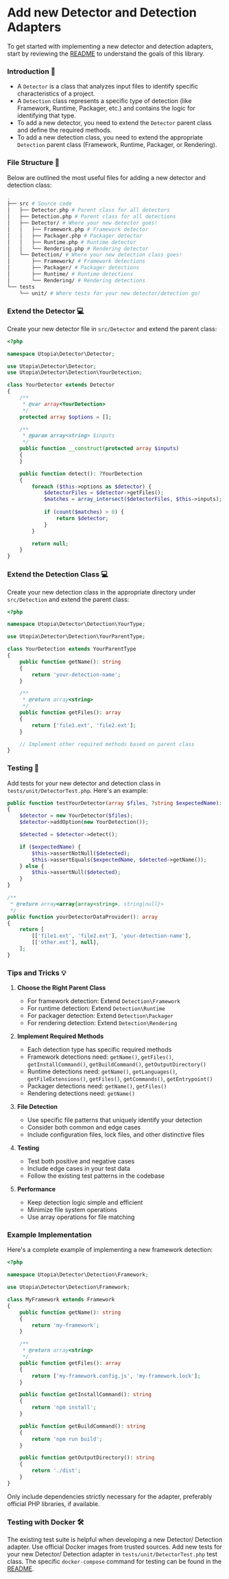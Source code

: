 # Add new Detector and Detection Adapters

To get started with implementing a new detector and detection adapters, start by reviewing the [README](/README.md) to understand the goals of this library.

### Introduction 📝
- A `Detector` is a class that analyzes input files to identify specific characteristics of a project.
- A `Detection` class represents a specific type of detection (like Framework, Runtime, Packager, etc.) and contains the logic for identifying that type.
- To add a new detector, you need to extend the `Detector` parent class and define the required methods.
- To add a new detection class, you need to extend the appropriate `Detection` parent class (Framework, Runtime, Packager, or Rendering).

### File Structure 📂

Below are outlined the most useful files for adding a new detector and detection class:

```bash
.
├── src # Source code
│   ├── Detector.php # Parent class for all detectors
│   ├── Detection.php # Parent class for all detections
│   ├── Detector/ # Where your new detector goes!
│   │   ├── Framework.php # Framework detector
│   │   ├── Packager.php # Packager detector
│   │   ├── Runtime.php # Runtime detector
│   │   └── Rendering.php # Rendering detector
│   └── Detection/ # Where your new detection class goes!
│       ├── Framework/ # Framework detections
│       ├── Packager/ # Packager detections
│       ├── Runtime/ # Runtime detections
│       └── Rendering/ # Rendering detections
└── tests
    └── unit/ # Where tests for your new detector/detection go!
```

### Extend the Detector 💻

Create your new detector file in `src/Detector` and extend the parent class:

```php
<?php

namespace Utopia\Detector\Detector;

use Utopia\Detector\Detector;
use Utopia\Detector\Detection\YourDetection;

class YourDetector extends Detector
{
    /**
     * @var array<YourDetection>
     */
    protected array $options = [];

    /**
     * @param array<string> $inputs
     */
    public function __construct(protected array $inputs)
    {
    }

    public function detect(): ?YourDetection
    {
        foreach ($this->options as $detector) {
            $detectorFiles = $detector->getFiles();
            $matches = array_intersect($detectorFiles, $this->inputs);
            
            if (count($matches) > 0) {
                return $detector;
            }
        }

        return null;
    }
}
```

### Extend the Detection Class 💻

Create your new detection class in the appropriate directory under `src/Detection` and extend the parent class:

```php
<?php

namespace Utopia\Detector\Detection\YourType;

use Utopia\Detector\Detection\YourParentType;

class YourDetection extends YourParentType
{
    public function getName(): string
    {
        return 'your-detection-name';
    }

    /**
     * @return array<string>
     */
    public function getFiles(): array
    {
        return ['file1.ext', 'file2.ext'];
    }

    // Implement other required methods based on parent class
}
```

### Testing 🧪

Add tests for your new detector and detection class in `tests/unit/DetectorTest.php`. Here's an example:

```php
public function testYourDetector(array $files, ?string $expectedName): void
{
    $detector = new YourDetector($files);
    $detector->addOption(new YourDetection());

    $detected = $detector->detect();

    if ($expectedName) {
        $this->assertNotNull($detected);
        $this->assertEquals($expectedName, $detected->getName());
    } else {
        $this->assertNull($detected);
    }
}

/**
 * @return array<array{array<string>, string|null}>
 */
public function yourDetectorDataProvider(): array
{
    return [
        [['file1.ext', 'file2.ext'], 'your-detection-name'],
        [['other.ext'], null],
    ];
}
```

### Tips and Tricks 💡

1. **Choose the Right Parent Class**
   - For framework detection: Extend `Detection\Framework`
   - For runtime detection: Extend `Detection\Runtime`
   - For packager detection: Extend `Detection\Packager`
   - For rendering detection: Extend `Detection\Rendering`

2. **Implement Required Methods**
   - Each detection type has specific required methods
   - Framework detections need: `getName()`, `getFiles()`, `getInstallCommand()`, `getBuildCommand()`, `getOutputDirectory()`
   - Runtime detections need: `getName()`, `getLanguages()`, `getFileExtensions()`, `getFiles()`, `getCommands()`, `getEntrypoint()`
   - Packager detections need: `getName()`, `getFiles()`
   - Rendering detections need: `getName()`

3. **File Detection**
   - Use specific file patterns that uniquely identify your detection
   - Consider both common and edge cases
   - Include configuration files, lock files, and other distinctive files

4. **Testing**
   - Test both positive and negative cases
   - Include edge cases in your test data
   - Follow the existing test patterns in the codebase

5. **Performance**
   - Keep detection logic simple and efficient
   - Minimize file system operations
   - Use array operations for file matching

### Example Implementation

Here's a complete example of implementing a new framework detection:

```php
<?php

namespace Utopia\Detector\Detection\Framework;

use Utopia\Detector\Detection\Framework;

class MyFramework extends Framework
{
    public function getName(): string
    {
        return 'my-framework';
    }

    /**
     * @return array<string>
     */
    public function getFiles(): array
    {
        return ['my-framework.config.js', 'my-framework.lock'];
    }

    public function getInstallCommand(): string
    {
        return 'npm install';
    }

    public function getBuildCommand(): string
    {
        return 'npm run build';
    }

    public function getOutputDirectory(): string
    {
        return './dist';
    }
}
```

Only include dependencies strictly necessary for the adapter, preferably official PHP libraries, if available.

### Testing with Docker 🛠️

The existing test suite is helpful when developing a new Detector/ Detection adapter. Use official Docker images from trusted sources. Add new tests for your new Detector/ Detection adapter in `tests/unit/DetectorTest.php` test class. The specific `docker-compose` command for testing can be found in the [README](/README.md#tests).